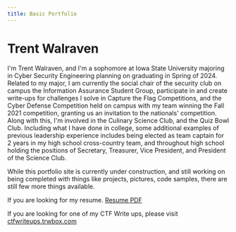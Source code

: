 ```yaml
---
title: Basic Portfolio
---
```


# Trent Walraven

I'm Trent Walraven, and I'm a sophomore at Iowa State University majoring in Cyber Security Engineering planning on graduating in Spring of 2024. Related to my major, I am currently the social chair of the security club on campus the Information Assurance Student Group, participate in and create write-ups for challenges I solve in Capture the Flag Competitions, and the Cyber Defense Competition held on campus with my team winning the Fall 2021 competition, granting us an invitation to the nationals' competition. Along with this, I'm involved in the Culinary Science Club, and the Quiz Bowl Club. Including what I have done in college, some additional examples of previous leadership experience includes being elected as team captain for 2 years in my high school cross-country team, and throughout high school holding the positions of Secretary, Treasurer, Vice President, and President of the Science Club.

While this portfolio site is currently under construction, and still working on being completed with things like projects, pictures, code samples, there are still few more things available.

If you are looking for my resume. [Resume PDF](pages/resume/Trent%20Walraven%20Resume.pdf)

If you are looking for one of my CTF Write ups, please visit [ctfwriteups.trwbox.com](https://ctfwriteups.trwbox.com)

